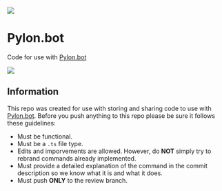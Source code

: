 [![](https://discordapp.com/api/guilds/765992820841513050/widget.png?style=shield)](https://discord.gg/neb8Avfsgg)
# Pylon.bot
Code for use with [Pylon.bot](https://Pylon.bot)

![](https://raw.githubusercontent.com/New-Horizon-Network/Pylon-Bot/master/images/Screenshot_2020-11-01_02-25-13.png)

## Information


This repo was created for use with storing and sharing code to use with [Pylon.bot](https://Pylon.bot).
Before you push anything to this repo please be sure it follows these guidelines:

 - Must be functional.
 - Must be a `.ts` file type.
 - Edits and imporvements are allowed. However, do **NOT** simply try to rebrand commands already implemented.
 - Must provide a detailed explanation of the command in the commit description so we know what it is and what it does.
 - Must push **ONLY** to the review branch.

